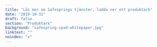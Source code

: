 ```yaml
---
title: "Läs mer om Safesprings tjänster, ladda ner ett produktark"
date: "2019-10-31"
draft: false
section: "Produktark"
background: "safespring-ipad-whitepaper.jpg"
linktext: ""
noindex: "x"
---
```

